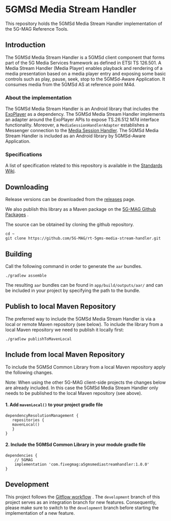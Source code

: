 # 5GMSd Media Stream Handler

This repository holds the 5GMSd Media Stream Handler implementation of the 5G-MAG Reference Tools.

## Introduction

The 5GMSd Media Stream Handler is a 5GMSd client component that forms part of the 5G Media Services framework as defined in
ETSI TS 126.501. A Media Stream Handler (Media Player) enables playback and rendering of a media
presentation based on a media player entry and exposing some basic controls such as play, pause,
seek, stop to the 5GMSd-Aware Application. It consumes media from the 5GMSd AS at reference point M4d.

### About the implementation

The 5GMSd Media Stream Handler is an Android library that includes
the [ExoPlayer](https://github.com/google/ExoPlayer) as a dependency. The 5GMSd Media Stream Handler
implements an adapter around the ExoPlayer APIs to expose TS.26.512 M7d interface functionality.
Moreover, a `MediaSessionHandlerAdapter` establishes a Messenger connection to the [Media Session
Handler](https://github.com/5G-MAG/rt-5gms-media-session-handler). The 5GMSd Media Stream Handler is included as an Android library by 5GMSd-Aware Application.

### Specifications

A list of specification related to this repository is available in the [Standards Wiki](https://github.com/5G-MAG/Standards/wiki/5G-Downlink-Media-Streaming-Architecture-(5GMSd):-Relevant-Specifications).

## Downloading

Release versions can be downloaded from
the [releases](https://github.com/5G-MAG/rt-5gms-media-stream-handler/releases) page.

We also publish this library as a Maven package on
the [5G-MAG Github Packages](https://github.com/orgs/5G-MAG/packages?repo_name=rt-5gms-media-stream-handler)
.

The source can be obtained by cloning the github repository.

```
cd ~
git clone https://github.com/5G-MAG/rt-5gms-media-stream-handler.git
```

## Building

Call the following command in order to generate the `aar` bundles.

````
./gradlew assemble
````

The resulting `aar` bundles can be found in `app/build/outputs/aar/` and can be included in your
project by specifying the path to the bundle.

## Publish to local Maven Repository

The preferred way to include the 5GMSd Media Stream Handler is via a local or remote Maven repository (see
below). To include the library from a local Maven repository we need to publish it locally first:

````
./gradlew publishToMavenLocal
````

## Include from local Maven Repository

To include the 5GMSd Common Library from a local Maven repository apply the following changes.

Note: When using the other 5G-MAG client-side projects the changes below are already included. In
this case the 5GMSd Media Stream Handler only needs to be published to the local Maven repository (see
above).

#### 1. Add `mavenLocal()` to your project gradle file

````
dependencyResolutionManagement {
   repositories {
   mavenLocal()
   }
}
````

#### 2. Include the 5GMSd Common Library in your module gradle file

````
dependencies {
    // 5GMAG
    implementation 'com.fivegmag:a5gmsmediastreamhandler:1.0.0'
}
````

## Development

This project follows
the [Gitflow workflow](https://www.atlassian.com/git/tutorials/comparing-workflows/gitflow-workflow)
. The `development`
branch of this project serves as an integration branch for new features. Consequently, please make
sure to switch to the `development`
branch before starting the implementation of a new feature.


